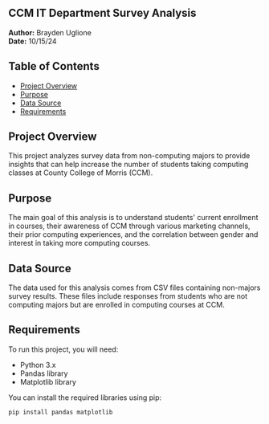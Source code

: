 ## CCM IT Department Survey Analysis

**Author:** Brayden Uglione  
**Date:** 10/15/24

## Table of Contents
- [Project Overview](#project-overview)
- [Purpose](#purpose)
- [Data Source](#data-source)
- [Requirements](#requirements)

## Project Overview
This project analyzes survey data from non-computing majors to provide insights that can help increase the number of students taking computing classes at County College of Morris (CCM).

## Purpose
The main goal of this analysis is to understand students' current enrollment in courses, their awareness of CCM through various marketing channels, their prior computing experiences, and the correlation between gender and interest in taking more computing courses.

## Data Source
The data used for this analysis comes from CSV files containing non-majors survey results. These files include responses from students who are not computing majors but are enrolled in computing courses at CCM.

## Requirements
To run this project, you will need:
- Python 3.x
- Pandas library
- Matplotlib library

You can install the required libraries using pip:
```bash
pip install pandas matplotlib